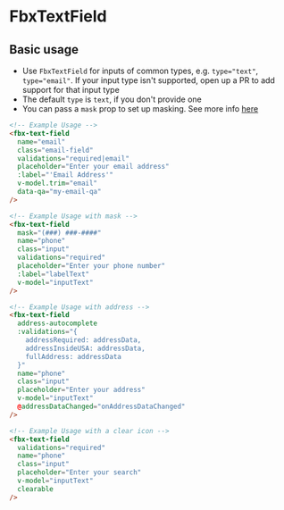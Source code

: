 # FbxTextField

## Basic usage

- Use `FbxTextField` for inputs of common types, e.g. `type="text"`, `type="email"`. If your input type isn't supported, open up a PR to add support for that input type
- The default `type` is `text`, if you don't provide one
- You can pass a `mask` prop to set up masking. See more info [here](https://www.npmjs.com/package/v-mask)

```html
<!-- Example Usage -->
<fbx-text-field
  name="email"
  class="email-field"
  validations="required|email"
  placeholder="Enter your email address"
  :label="'Email Address'"
  v-model.trim="email"
  data-qa="my-email-qa"
/>

<!-- Example Usage with mask -->
<fbx-text-field
  mask="(###) ###-####"
  name="phone"
  class="input"
  validations="required"
  placeholder="Enter your phone number"
  :label="labelText"
  v-model="inputText"
/>

<!-- Example Usage with address -->
<fbx-text-field
  address-autocomplete
  :validations="{
    addressRequired: addressData,
    addressInsideUSA: addressData,
    fullAddress: addressData
  }"
  name="phone"
  class="input"
  placeholder="Enter your address"
  v-model="inputText"
  @addressDataChanged="onAddressDataChanged"
/>

<!-- Example Usage with a clear icon -->
<fbx-text-field
  validations="required"
  name="phone"
  class="input"
  placeholder="Enter your search"
  v-model="inputText"
  clearable
/>
```
